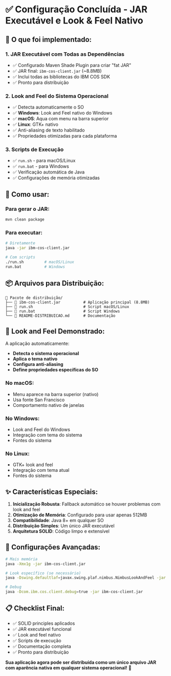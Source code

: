 # ✅ Configuração Concluída - JAR Executável e Look & Feel Nativo

## 🎯 O que foi implementado:

### 1. **JAR Executável com Todas as Dependências**
- ✅ Configurado Maven Shade Plugin para criar "fat JAR"
- ✅ JAR final: `ibm-cos-client.jar` (~8.8MB)
- ✅ Inclui todas as bibliotecas do IBM COS SDK
- ✅ Pronto para distribuição

### 2. **Look and Feel do Sistema Operacional**
- ✅ Detecta automaticamente o SO
- ✅ **Windows**: Look and Feel nativo do Windows
- ✅ **macOS**: Aqua com menu na barra superior
- ✅ **Linux**: GTK+ nativo
- ✅ Anti-aliasing de texto habilitado
- ✅ Propriedades otimizadas para cada plataforma

### 3. **Scripts de Execução**
- ✅ `run.sh` - para macOS/Linux
- ✅ `run.bat` - para Windows
- ✅ Verificação automática de Java
- ✅ Configurações de memória otimizadas

## 🚀 Como usar:

### Para gerar o JAR:
```bash
mvn clean package
```

### Para executar:
```bash
# Diretamente
java -jar ibm-cos-client.jar

# Com scripts
./run.sh         # macOS/Linux
run.bat          # Windows
```

## 📦 Arquivos para Distribuição:

```
📁 Pacote de distribuição/
├── 📄 ibm-cos-client.jar          # Aplicação principal (8.8MB)
├── 📄 run.sh                      # Script macOS/Linux
├── 📄 run.bat                     # Script Windows  
└── 📄 README-DISTRIBUICAO.md      # Documentação
```

## 🎨 Look and Feel Demonstrado:

A aplicação automaticamente:
- **Detecta o sistema operacional**
- **Aplica o tema nativo**
- **Configura anti-aliasing**
- **Define propriedades específicas do SO**

### No macOS:
- Menu aparece na barra superior (nativo)
- Usa fonte San Francisco
- Comportamento nativo de janelas

### No Windows:
- Look and Feel do Windows
- Integração com tema do sistema
- Fontes do sistema

### No Linux:
- GTK+ look and feel
- Integração com tema atual
- Fontes do sistema

## ✨ Características Especiais:

1. **Inicialização Robusta**: Fallback automático se houver problemas com look and feel
2. **Otimização de Memória**: Configurado para usar apenas 512MB
3. **Compatibilidade**: Java 8+ em qualquer SO
4. **Distribuição Simples**: Um único JAR executável
5. **Arquitetura SOLID**: Código limpo e extensível

## 🔧 Configurações Avançadas:

```bash
# Mais memória
java -Xmx1g -jar ibm-cos-client.jar

# Look específico (se necessário)
java -Dswing.defaultlaf=javax.swing.plaf.nimbus.NimbusLookAndFeel -jar ibm-cos-client.jar

# Debug
java -Dcom.ibm.cos.client.debug=true -jar ibm-cos-client.jar
```

## 📋 Checklist Final:

- ✅ SOLID principles aplicados
- ✅ JAR executável funcional
- ✅ Look and feel nativo
- ✅ Scripts de execução
- ✅ Documentação completa
- ✅ Pronto para distribuição

**Sua aplicação agora pode ser distribuída como um único arquivo JAR com aparência nativa em qualquer sistema operacional!** 🎉